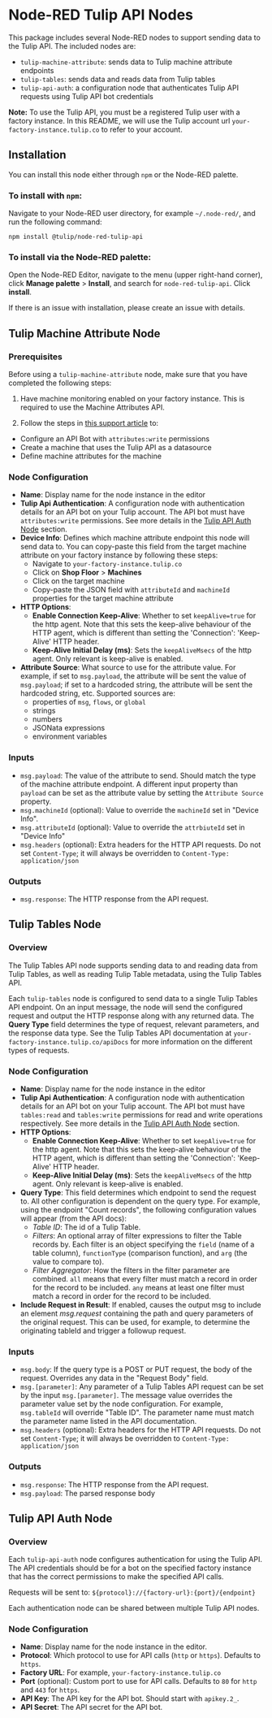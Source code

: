 # Node-RED Tulip API Nodes

This package includes several Node-RED nodes to support sending data to the Tulip API. The included nodes are:
- `tulip-machine-attribute`: sends data to Tulip machine attribute endpoints
- `tulip-tables`: sends data and reads data from Tulip tables
- `tulip-api-auth`: a configuration node that authenticates Tulip API requests using Tulip API bot credentials

**Note:** To use the Tulip API, you must be a registered Tulip user with a factory instance. In this README, we will use the Tulip account url `your-factory-instance.tulip.co` to refer to your account.

## Installation

You can install this node either through `npm` or the Node-RED palette.

### To install with `npm`:

Navigate to your Node-RED user directory, for example `~/.node-red/`, and run the following command:

```
npm install @tulip/node-red-tulip-api
```

### To install via the Node-RED palette:

Open the Node-RED Editor, navigate to the menu (upper right-hand corner), click **Manage palette** > **Install**, and search for `node-red-tulip-api`. Click **install**.

If there is an issue with installation, please create an issue with details.

## Tulip Machine Attribute Node

### Prerequisites
Before using a `tulip-machine-attribute` node, make sure that you have completed the following steps:

1. Have machine monitoring enabled on your factory instance. This is required to use the Machine Attributes API.

2. Follow the steps in [this support article](https://support.tulip.co/en/articles/5007794-how-to-use-the-machine-attributes-api) to:

  - Configure an API Bot with `attributes:write` permissions
  - Create a machine that uses the Tulip API as a datasource
  - Define machine attributes for the machine


### Node Configuration

- **Name**: Display name for the node instance in the editor
- **Tulip Api Authentication**: A configuration node with authentication details for an API bot on your Tulip account. The API bot must have `attributes:write` permissions. See more details in the [Tulip API Auth Node](#tulip-api-auth-node) section.
- **Device Info**: Defines which machine attribute endpoint this node will send data to. You can copy-paste this field from the target machine attribute on your factory instance by following these steps:
  - Navigate to `your-factory-instance.tulip.co`
  - Click on **Shop Floor** > **Machines**
  - Click on the target machine
  - Copy-paste the JSON field with `attributeId` and `machineId` properties for the target machine attribute
- **HTTP Options**:
  - **Enable Connection Keep-Alive**: Whether to set `keepAlive=true` for the http agent. Note that this sets the keep-alive behaviour of the HTTP agent, which is different than setting the 'Connection': 'Keep-Alive' HTTP header.
  - **Keep-Alive Initial Delay (ms)**: Sets the `keepAliveMsecs` of the http agent. Only relevant is keep-alive is enabled.
- **Attribute Source**: What source to use for the attribute value. For example, if set to `msg.payload`, the attribute will be sent the value of `msg.payload`; if set to a hardcoded string, the attribute will be sent the hardcoded string, etc. Supported sources are:
  - properties of `msg`, `flows`, or `global`
  - strings
  - numbers
  - JSONata expressions
  - environment variables

### Inputs

- `msg.payload`: The value of the attribute to send. Should match the type of the machine attribute endpoint. A different input property than `payload` can be set as the attribute value by setting the `Attribute Source` property.
- `msg.machineId` (optional):  Value to override the `machineId` set in "Device Info".
- `msg.attributeId` (optional): Value to override the `attrbiuteId` set in "Device Info"
- `msg.headers` (optional): Extra headers for the HTTP API requests. Do not set `Content-Type`; it will always be overridden to `Content-Type: application/json`


### Outputs

- `msg.response`: The HTTP response from the API request.


## Tulip Tables Node

### Overview

The Tulip Tables API node supports sending data to and reading data from Tulip Tables, as well as reading Tulip Table metadata, using the Tulip Tables API.

Each `tulip-tables` node is configured to send data to a single Tulip Tables API endpoint. On an input message, the node will send the configured request and output the HTTP response along with any returned data. The **Query Type** field determines the type of request, relevant parameters, and the response data type. See the Tulip Tables API documentation at `your-factory-instance.tulip.co/apiDocs` for more information on the different types of requests.

### Node Configuration

- **Name**: Display name for the node instance in the editor
- **Tulip Api Authentication**: A configuration node with authentication details for an API bot on your Tulip account. The API bot must have `tables:read` and `tables:write` permissions for read and write operations respectively. See more details in the [Tulip API Auth Node](#tulip-api-auth-node) section.
- **HTTP Options**:
  - **Enable Connection Keep-Alive**: Whether to set `keepAlive=true` for the http agent. Note that this sets the keep-alive behaviour of the HTTP agent, which is different than setting the 'Connection': 'Keep-Alive' HTTP header.
  - **Keep-Alive Initial Delay (ms)**: Sets the `keepAliveMsecs` of the http agent. Only relevant is keep-alive is enabled.
- **Query Type**: This field determines which endpoint to send the request to. All other configuration is dependent on the query type. For example, using the endpoint "Count records", the following configuration values will appear (from the API docs):
  - *Table ID*: The id of a Tulip Table.
  - *Filters*: An optional array of filter expressions to filter the Table records by. Each filter is an object specifying the `field` (name of a table column), `functionType` (comparison function), and `arg` (the value to compare to).
  - *Filter Aggregator*: How the filters in the filter parameter are combined. `all` means that every filter must match a record in order for the record to be included. `any` means at least one filter must match a record in order for the record to be included.
- **Include Request in Result**: If enabled, causes the output msg to include an element _msg.request_ containing  the path and query parameters of the original request.  This can be used, for example, to determine the originating tableId and trigger a followup request.

### Inputs

- `msg.body`: If the query type is a POST or PUT request, the body of the request. Overrides any data in the "Request Body" field.
- `msg.[parameter]`: Any parameter of a Tulip Tables API request can be set by the input `msg.[parameter]`. The message value overrides the parameter value set by the node configuration. For example, `msg.tableId` will override "Table ID". The parameter name must match the parameter name listed in the API documentation.
- `msg.headers` (optional): Extra headers for the HTTP API requests. Do not set `Content-Type`; it will always be overridden to `Content-Type: application/json`

### Outputs

- `msg.response`: The HTTP response from the API request.
- `msg.payload`: The parsed response body


## Tulip API Auth Node

### Overview

Each `tulip-api-auth` node configures authentication for using the Tulip API. The API credentials should be for a bot on the specified factory instance that has the correct permissions to make the specified API calls.

Requests will be sent to: `${protocol}://{factory-url}:{port}/{endpoint}`

Each authentication node can be shared between multiple Tulip API nodes.

### Node Configuration

- **Name**: Display name for the node instance in the editor.
- **Protocol**: Which protocol to use for API calls (`http` or `https`). Defaults to `https`.
- **Factory URL**: For example, `your-factory-instance.tulip.co`
- **Port** (optional): Custom port to use for API calls. Defaults to `80` for `http` and `443` for `https`.
- **API Key**: The API key for the API bot. Should start with `apikey.2_`.
- **API Secret**: The API secret for the API bot.
